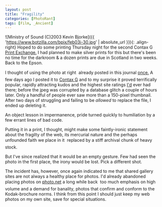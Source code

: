 ```yaml
---
layout: post
title: "Fragility"
categories: [PhotoRant]
tags: [Film, _Ancient]
---
```



![Ministry of Sound (C)2003 Kevin Bjorke]({{ 'https://www.botzilla.com/bpix/feb03i-30.jpg' | absolute_url }}){: .align-right}
Hoped to do some printing Thursday night for the second Contax G <a title="Print Exchange #2 - May 2003" href="http://contaxg.com/folder.php?id=1351">Print Exchange.</a> I had planned to make silver prints for this but there's been no time for the darkroom &amp; a dozen prints are due in Scotland in two weeks. Back to the Epson.

I thought of using the photo at right &#151; already posted in this journal <a href="https://www.botzilla.com/blog/archives/cat_fstop.html#000003">once.</a> A few days ago I posted it to <a href="http://contaxg.com/">Contax G</a> and to my surprise it proved terrifically popular, rapidly attracting kudos and the highest site ratings <a href="http://www.contaxg.com/user.php?id=1678">I'd</a> ever had there; before the jpeg was corrupted by a database glitch a couple of hours later. Only a handful of people ever saw more than a 150-pixel thumbnail. After two days of struggling and failing to be <i>allowed</i> to replace the file, I ended up deleting it.

An object lesson in impermanence, pride turned quickly to humiliation by a few errant lines of bad code.

<!--more-->

Putting it in a print, I thought, might make some faintly-ironic statement about the fragilty of the web, its mercurial nature and the perhaps unfounded faith we place in it &#151; replaced by a stiff archival chunk of heavy stock.

But I've since realized that it would be an empty gesture. Few had seen the photo in the first place, the irony would be lost. Pick a different shot.

The incident has, however, once again indicated to me that shared gallery sites are not always a healthy place for photos. I'd already abandoned placing photos on <a href="http://www.photo.net">photo.net</a> a long while back &#151; too much emphasis on high volume and a demand for banality, photos that confirm and conform to the Kodak-brochure norms. I think from this point I should just keep my web photos on my own site, save for special situations.
